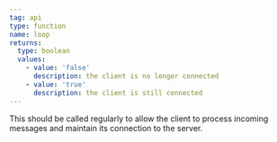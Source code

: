```yaml
---
tag: api
type: function
name: loop
returns:
  type: boolean
  values:
    - value: 'false'
      description: the client is no longer connected
    - value: 'true'
      description: the client is still connected
---
```


This should be called regularly to allow the client to process incoming messages and maintain its connection to the server.

